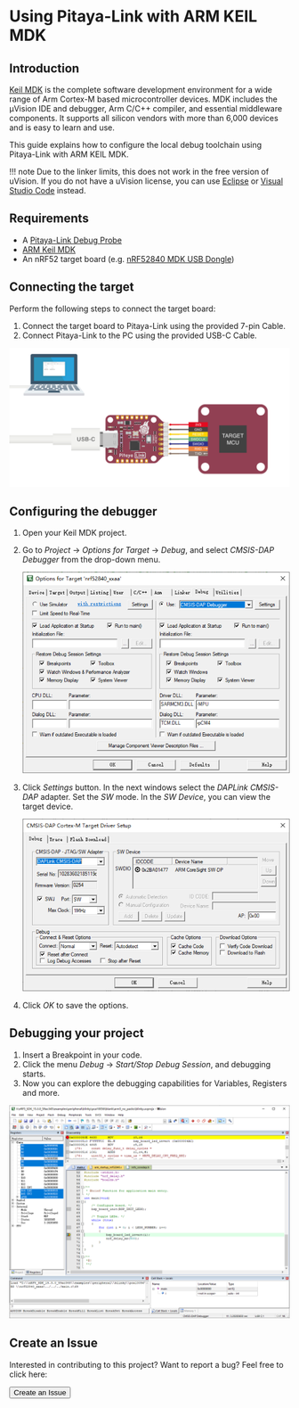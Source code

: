# Using Pitaya-Link with ARM KEIL MDK

## Introduction

[Keil MDK](http://www.keil.com/mdk5) is the complete software development environment for a wide range of Arm Cortex-M based microcontroller devices. MDK includes the µVision IDE and debugger, Arm C/C++ compiler, and essential middleware components. It supports all silicon vendors with more than 6,000 devices and is easy to learn and use.

This guide explains how to configure the local debug toolchain using Pitaya-Link with ARM KEIL MDK.

!!! note
	Due to the linker limits, this does not work in the free version of uVision. If you do not have a uVision license, you can use [Eclipse](eclipse.md) or [Visual Studio Code](vscode.md) instead.

## Requirements

* A [Pitaya-Link Debug Probe](https://store.makerdiary.com/products/pitaya-link)
* [ARM Keil MDK](http://www.keil.com/mdk5)
* An nRF52 target board (e.g. [nRF52840 MDK USB Dongle](https://store.makerdiary.com/products/nrf52840-mdk-usb-dongle))

## Connecting the target

Perform the following steps to connect the target board:

1. Connect the target board to Pitaya-Link using the provided 7-pin Cable.
2. Connect Pitaya-Link to the PC using the provided USB-C Cable.

![](assets/images/connect-the-target.png)

## Configuring the debugger

1. Open your Keil MDK project.
2. Go to *Project* -> *Options for Target* -> *Debug*, and select *CMSIS-DAP Debugger* from the drop-down menu.
	
	![](assets/images/keil-mdk-debug-option.png)

3. Click *Settings* button. In the next windows select the *DAPLink CMSIS-DAP* adapter. Set the *SW* mode. In the *SW Device*, you can view the target device.
	
	![](assets/images/keil-mdk-debugger-settings.png)

4. Click *OK* to save the options.

## Debugging your project

1. Insert a Breakpoint in your code. 
2. Click the menu *Debug* -> *Start/Stop Debug Session*, and debugging starts. 
3. Now you can explore the debugging capabilities for Variables, Registers and more.

[![](assets/images/keil-mdk-debugging.png)](assets/images/keil-mdk-debugging.png)

## Create an Issue

Interested in contributing to this project? Want to report a bug? Feel free to click here:

<a href="https://github.com/makerdiary/pitaya-link/issues/new?title=KEIL%20Usage:%20%3Ctitle%3E"><button data-md-color-primary="red-bud"><i class="fa fa-github"></i> Create an Issue</button></a>
